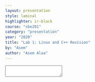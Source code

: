 ```yaml
---
layout: presentation
style: laminal
highlighter: ir-black
course: "sbe201"
category: "presentation"
year: "2020"
title: "Lab 1: Linux and C++ Revision"
by: "Asem"
author: "Asem Alaa"
---
```


    
<textarea id="source">


---
class: left, middle
## Linux Spaces
### System-wise space vs. User space

<img style="width:80%" src="/gallery/linux-spaces.png">

* When working on your projects, you are a **USER**.
* When installing/upgrading system-wise application/library, you are an **ADMIN**. 


---
class: left, top
## Jumping between folders (changing directories)

```terminal
$ cd (Relative Path|Absolute Path)
```

* In terminal commands, with `A|B`, I mean "Either A or B". 

---
class: left, top
## Listing files in the current directory (folder)

### List files/directories inside the current directory of the terminal
```terminal
$ ls 
```

### List files/directories on from other directory
```terminal
$ ls (Relative Path|Relative Path)
```


---
class: left, top
## Change folder name or moving folder name

```terminal
$ mv (file|directory) (new file|new directory)
```

---
class: left, top
## Copy file 


```terminal 
$ cp (file) (target path)
```

---
class: left, top
## Copy directory

```terminal
$ cp -r (directory) (target path)
```

---
class: left, top
## Create a new directory (folder)


```terminal
$ mkdir (new folder name)
```


---
class: left, top
## Removing a file

```terminal
$ rm (file)
```

---
class: left, top
## Remove a directory  

```terminal
$ rm -r (directory)
```


---
class: left, top
## WARNING: Did you say `rm`?

### HOW ABOUT `sudo rm -rf /`

DO NOT DO THIS!
```terminal
$ sudo rm -rf /
```

--
<img style="width:80%" src="/gallery/delete.webp">



---
class: left, top
## Updating & Upgrading your Linux

Upgrades are very important. Many hardware drivers issues are being fixed through these updates. Also, security-wise,
updates guarantees your system to be safe against hackable vulnerabilities. For example, *Spectre* and *Meltdown* vulnerabilities that exposed all Operating Systems (including Widnows and Linux), for more [info](https://www.pcworld.com/article/3245606/security/intel-x86-cpu-kernel-bug-faq-how-it-affects-pc-mac.html).

```terminal
$ sudo apt-get update
$ sudo apt-get upgrade
```


---
class: left, top
## Installing packages from the apt store

```terminal
$ sudo apt-get install (package name)
```

---
class: left, top
## Installing local `.deb` packages

```terminal
$ sudo dpkg -i (package path)
```

---
class: left, top
## Interesting Appliactions

| Category      | package name                          |
| ------------- | ------------------------------------- |
| Music & Video | vlc, rhythm box (shipped with Ubuntu) |
| PDFs          | Okular, Foxit, PdfShuffler            |
| Screenshots   | Shutter                               |
| C++ IDEs      | Qt Creator, Jet-brains CLion, VSCode  |
| Python IDEs   | Pycharm, Anaconda (Spyder)            |
| Web IDEs      | VSCode, Jet-brains WebStorm           |



---
class: left, top
## C++ Struct

### Types in C++

--
* Premitive Data Types (PDT), or first-class citizens, such as: `int`, `double`, `char`, etc.
--
* Custom, user-defined types, for example using: `struct` or `enum class`.


---
### `struct` example


Consider the following application:


```c++
double area( double w , double h )
{
    return w * h;
}

int main()
{
    double w = 0, h = 0;

    std::cin >> w >> h;

    std::cout << area( w, h ) << std::endl;
    return 0;
}
```

---
### `struct` example (cont'd)

Using `struct`:

--
```c++
struct Rectangle
{
    double w;
    double h;
};
```

--
* `Rectangle` is now a custom type, 
--
* consists of two `double`s. 
--
* Think of it as a package.


---
### `struct` example (cont'd)

--
```c++
struct Rectangle
{
    double w; // First member
    double h; // Second member
}; // Don't forget a semicolon here!
```

--
```c++
double area( Rectangle rectangle )
{
    return rectangle.w * rectangle.h;
}
```

--
```c++
int main()
{
    Rectangle rect;
    rect.w = 3;
    rect.h = 5;
    std::cout << area( rect ) << std::endl;
    return 0;
}
```

---
### `struct` example (cont'd)


```c++
struct Rectangle
{
    double w; // First member
    double h; // Second member
}; // Don't forget a semicolon here!
```


```c++
double area( Rectangle rectangle )
{
    return rectangle.w * rectangle.h;
}
```


```c++
int main()
{
    Rectangle rect;
    std::cin >> rect.w >> rect.h;
    std::cout << area( rect ) << std::endl;
    return 0;
}
```
</textarea>
